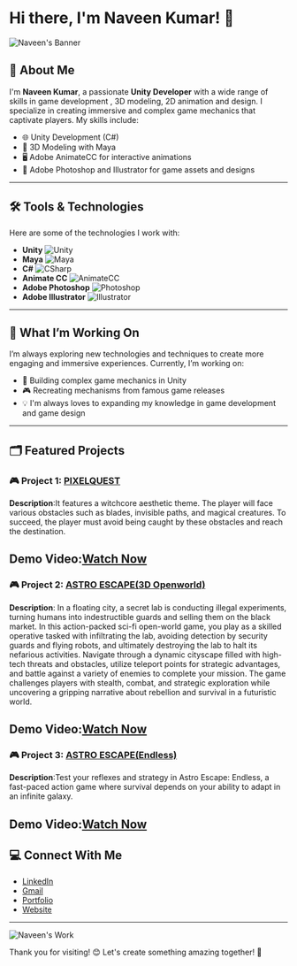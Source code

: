 # Hi there, I'm Naveen Kumar! 👋

![Naveen's Banner](https://pdflink.to/78afe55c/)<!-- Add your own GIF or image here -->

## 🚀 About Me
I'm **Naveen Kumar**, a passionate **Unity Developer** with a wide range of skills in game development , 3D modeling, 2D animation and design. I specialize in creating immersive and complex game mechanics that captivate players. My skills include:

- 🌐 Unity Development (C#)
- 🎨 3D Modeling with Maya
- 🖥️ Adobe AnimateCC for interactive animations
- 🎨 Adobe Photoshop and Illustrator for game assets and designs

---

## 🛠️ Tools & Technologies
Here are some of the technologies I work with:

- **Unity** ![Unity](https://img.shields.io/badge/Unity-100000?style=for-the-badge&logo=unity&logoColor=white)
- **Maya** ![Maya](https://img.shields.io/badge/Maya-1D9DFF?style=for-the-badge&logo=autodesk&logoColor=white)
- **C#** ![CSharp](https://img.shields.io/badge/C%23-239120?style=for-the-badge&logo=csharp&logoColor=white)
- **Animate CC** ![AnimateCC](https://img.shields.io/badge/Animate-FF7139?style=for-the-badge&logo=adobeanimate&logoColor=white)
- **Adobe Photoshop** ![Photoshop](https://img.shields.io/badge/Adobe_Photoshop-31A8FF?style=for-the-badge&logo=adobephotoshop&logoColor=white)
- **Adobe Illustrator** ![Illustrator](https://img.shields.io/badge/Adobe_Illustrator-FF9A00?style=for-the-badge&logo=adobeillustrator&logoColor=white)

---

## 🌱 What I’m Working On
I’m always exploring new technologies and techniques to create more engaging and immersive experiences. Currently, I’m working on:

- 🚀 Building complex game mechanics in Unity
- 🎮 Recreating mechanisms from famous game releases
- 💡 I'm always loves to expanding my knowledge in game development and game design

---

## 🗂️ Featured Projects

### 🎮 Project 1: [PIXELQUEST](https://drive.google.com/drive/folders/1imzwuASpwkDiSzUUewUd7zmdkhr8w3UW?usp=sharing)
**Description**:It features a witchcore aesthetic theme. The player will face various obstacles such as blades, invisible paths, and magical creatures. To succeed, the player must avoid being caught by these obstacles and reach the destination.

**Demo Video**:[Watch Now](https://youtu.be/FH0MzksWQZw)
---

### 🎮 Project 2: [ASTRO ESCAPE(3D Openworld)](https://drive.google.com/drive/folders/1imzwuASpwkDiSzUUewUd7zmdkhr8w3UW?usp=sharing)
**Description**: In a floating city, a secret lab is conducting illegal experiments, turning humans into indestructible guards and selling them on the black market. In this action-packed sci-fi open-world game, you play as a skilled operative tasked with infiltrating the lab, avoiding detection by security guards and flying robots, and ultimately destroying the lab to halt its nefarious activities. Navigate through a dynamic cityscape filled with high-tech threats and obstacles, utilize teleport points for strategic advantages, and battle against a variety of enemies to complete your mission. The game challenges players with stealth, combat, and strategic exploration while uncovering a gripping narrative about rebellion and survival in a futuristic world.

**Demo Video**:[Watch Now](https://youtu.be/KSpQaTbThbY)
---

### 🎮 Project 3: [ASTRO ESCAPE(Endless)](https://drive.google.com/drive/folders/1imzwuASpwkDiSzUUewUd7zmdkhr8w3UW?usp=sharing)
**Description**:Test your reflexes and strategy in Astro Escape: Endless, a fast-paced action game where survival depends on your ability to adapt in an infinite galaxy.

**Demo Video**:[Watch Now](https://youtu.be/_QZdAe6byPo)
---


## 💻 Connect With Me
- [LinkedIn](https://www.linkedin.com/in/naveen-kumar-b72aa3301)
- [Gmail](mailto:naveescreation@gmail.com) 
- [Portfolio](https://pdflink.to/78afe55c/)
- [Website](https://priyadharshini-nagarajan.my.canva.site/game-developer-resume-website-in-blue-bright-green-friendly-rounded-style)
---

![Naveen's Work](https://pdflink.to/78afe55c/) <!-- Add a GIF or image of your work -->

Thank you for visiting! 😊 Let's create something amazing together! 🚀
